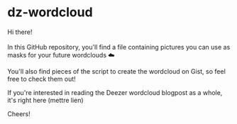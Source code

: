 # dz-wordcloud

Hi there! </br></br>
In this GitHub repository, you'll find a file containing pictures you can use as masks for your future wordclouds :cloud:

You'll also find pieces of the script to create the wordcloud on Gist, so feel free to check them out!

If you're interested in reading the Deezer wordcloud blogpost as a whole, it's right here (mettre lien)

Cheers!
